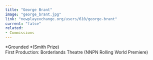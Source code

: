 ```yaml
---
title: "George Brant"
image: "george_brant.jpg"
link: "newplayexchange.org/users/610/george-brant"
current: "false"
related:
- Commissions
---
```


*Grounded *(Smith Prize)\
First Production: Borderlands Theatre (NNPN Rolling World Premiere)

